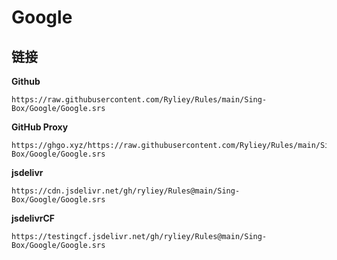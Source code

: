 # Google

## 链接

**Github**
```
https://raw.githubusercontent.com/Ryliey/Rules/main/Sing-Box/Google/Google.srs
```

**GitHub Proxy**
```
https://ghgo.xyz/https://raw.githubusercontent.com/Ryliey/Rules/main/Sing-Box/Google/Google.srs
```

**jsdelivr**
```
https://cdn.jsdelivr.net/gh/ryliey/Rules@main/Sing-Box/Google/Google.srs
```

**jsdelivrCF**
```
https://testingcf.jsdelivr.net/gh/ryliey/Rules@main/Sing-Box/Google/Google.srs
```
